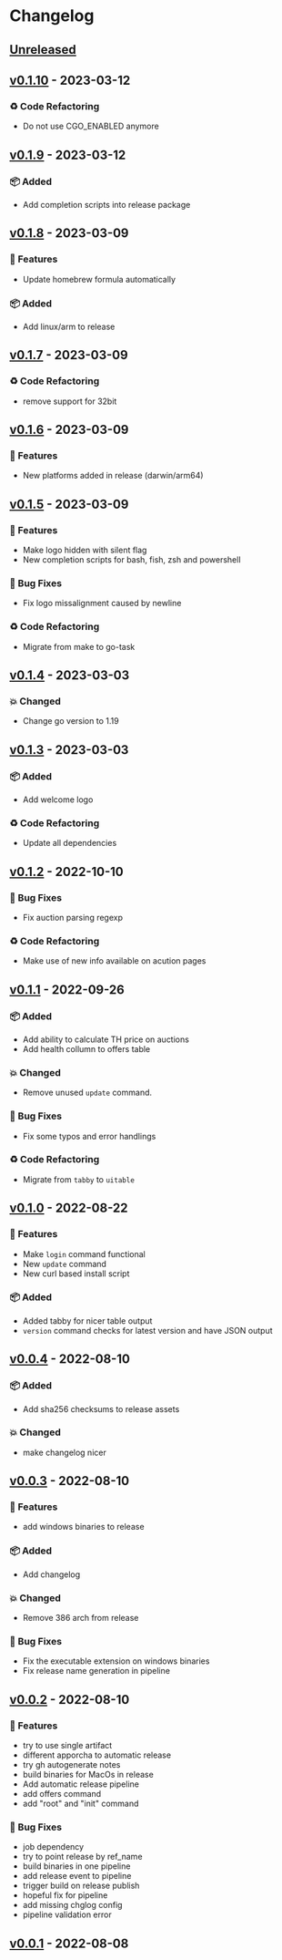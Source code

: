 <!-- markdownlint-disable MD012 -->
# Changelog

## [Unreleased]

## [v0.1.10] - 2023-03-12

### ♻ Code Refactoring

- Do not use CGO_ENABLED anymore

## [v0.1.9] - 2023-03-12

### 📦 Added

- Add completion scripts into release package

## [v0.1.8] - 2023-03-09

### 🎉 Features

- Update homebrew formula automatically

### 📦 Added

- Add linux/arm to release

## [v0.1.7] - 2023-03-09

### ♻ Code Refactoring

- remove support for 32bit

## [v0.1.6] - 2023-03-09

### 🎉 Features

- New platforms added in release (darwin/arm64)

## [v0.1.5] - 2023-03-09

### 🎉 Features

- Make logo hidden with silent flag
- New completion scripts for bash, fish, zsh and powershell

### 🐞 Bug Fixes

- Fix logo missalignment caused by newline

### ♻ Code Refactoring

- Migrate from make to go-task

## [v0.1.4] - 2023-03-03

### 💥 Changed

- Change go version to 1.19

## [v0.1.3] - 2023-03-03

### 📦 Added

- Add welcome logo

### ♻ Code Refactoring

- Update all dependencies

## [v0.1.2] - 2022-10-10

### 🐞 Bug Fixes

- Fix auction parsing regexp

### ♻ Code Refactoring

- Make use of new info available on acution pages

## [v0.1.1] - 2022-09-26

### 📦 Added

- Add ability to calculate TH price on auctions
- Add health collumn to offers table

### 💥 Changed

- Remove unused `update` command.

### 🐞 Bug Fixes

- Fix some typos and error handlings

### ♻ Code Refactoring

- Migrate from `tabby` to `uitable`

## [v0.1.0] - 2022-08-22

### 🎉 Features

- Make `login` command functional
- New `update` command
- New curl based install script

### 📦 Added

- Added tabby for nicer table output
- `version` command checks for latest version and have JSON output

## [v0.0.4] - 2022-08-10

### 📦 Added

- Add sha256 checksums to release assets

### 💥 Changed

- make changelog nicer

## [v0.0.3] - 2022-08-10

### 🎉 Features

- add windows binaries to release

### 📦 Added

- Add changelog

### 💥 Changed

- Remove 386 arch from release

### 🐞 Bug Fixes

- Fix the executable extension on windows binaries
- Fix release name generation in pipeline

## [v0.0.2] - 2022-08-10

### 🎉 Features

- try to use single artifact
- different apporcha to automatic release
- try gh autogenerate notes
- build binaries for MacOs in release
- Add automatic release pipeline
- add offers command
- add "root" and "init" command

### 🐞 Bug Fixes

- job dependency
- try to point release by ref_name
- build binaries in one pipeline
- add release event to pipeline
- trigger build on release publish
- hopeful fix for pipeline
- add missing chglog config
- pipeline validation error

## [v0.0.1] - 2022-08-08


[Unreleased]: https://github.com/vaclav-dvorak/veribi-cli/compare/v0.1.10...HEAD
[v0.1.10]: https://github.com/vaclav-dvorak/veribi-cli/compare/v0.1.9...v0.1.10
[v0.1.9]: https://github.com/vaclav-dvorak/veribi-cli/compare/v0.1.8...v0.1.9
[v0.1.8]: https://github.com/vaclav-dvorak/veribi-cli/compare/v0.1.7...v0.1.8
[v0.1.7]: https://github.com/vaclav-dvorak/veribi-cli/compare/v0.1.6...v0.1.7
[v0.1.6]: https://github.com/vaclav-dvorak/veribi-cli/compare/v0.1.5...v0.1.6
[v0.1.5]: https://github.com/vaclav-dvorak/veribi-cli/compare/v0.1.4...v0.1.5
[v0.1.4]: https://github.com/vaclav-dvorak/veribi-cli/compare/v0.1.3...v0.1.4
[v0.1.3]: https://github.com/vaclav-dvorak/veribi-cli/compare/v0.1.2...v0.1.3
[v0.1.2]: https://github.com/vaclav-dvorak/veribi-cli/compare/v0.1.1...v0.1.2
[v0.1.1]: https://github.com/vaclav-dvorak/veribi-cli/compare/v0.1.0...v0.1.1
[v0.1.0]: https://github.com/vaclav-dvorak/veribi-cli/compare/v0.0.4...v0.1.0
[v0.0.4]: https://github.com/vaclav-dvorak/veribi-cli/compare/v0.0.3...v0.0.4
[v0.0.3]: https://github.com/vaclav-dvorak/veribi-cli/compare/v0.0.2...v0.0.3
[v0.0.2]: https://github.com/vaclav-dvorak/veribi-cli/compare/v0.0.1...v0.0.2
[v0.0.1]: https://github.com/vaclav-dvorak/veribi-cli/releases/tag/v0.0.1
